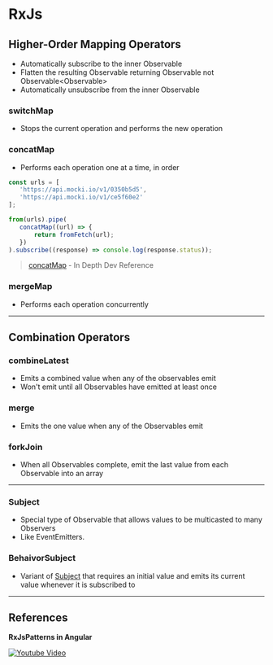 # RxJs

## Higher-Order Mapping Operators

- Automatically subscribe to the inner Observable
- Flatten the resulting Observable returning Observable<T> not Observable<Observable<T>>
- Automatically unsubscribe from the inner Observable

### switchMap

- Stops the current operation and performs the new operation

### concatMap

- Performs each operation one at a time, in order

```typescript
const urls = [
   'https://api.mocki.io/v1/0350b5d5',
   'https://api.mocki.io/v1/ce5f60e2'
];

from(urls).pipe(
   concatMap((url) => {
       return fromFetch(url);
   })
).subscribe((response) => console.log(response.status));
```

> [concatMap](https://indepth.dev/reference/rxjs/operators/concat-map) - In Depth Dev Reference

### mergeMap

- Performs each operation concurrently

---

## Combination Operators

### combineLatest

- Emits a combined value when any of the observables emit
- Won't emit until all Observables have emitted at least once

### merge

- Emits the one value when any of the Observables emit

### forkJoin

- When all Observables complete, emit the last value from each Observable into an array

---

### Subject

- Special type of Observable that allows values to be multicasted to many Observers
- Like EventEmitters.

### BehaivorSubject

- Variant of [Subject](#subject) that requires an initial value and emits its current value whenever it is subscribed to

---

## References

**RxJsPatterns in Angular**

[![Youtube Video](https://img.youtube.com/vi/uv_sblwIJag/0.jpg)](https://www.youtube.com/watch?v=uv_sblwIJag)
